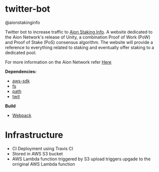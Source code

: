 # twitter-bot


@aionstakinginfo

Twitter bot to increase traffic to [Aion Staking Info](https://aionstakinginfo.com/). A website dedicated to the Aion Network's release of Unity, a combination Proof of Work (PoW) and Proof of Stake (PoS) consensus algorithm. The website will provide a reference to everything related to staking and eventually offer staking to a dedicated
 pool.
 
 For more information on the Aion Network refer [Here](https://aion.network/)
 
 
**Dependencies:**
- [aws-sdk](https://www.npmjs.com/package/aws-sdk)
- [fs](https://www.npmjs.com/package/fs)
- [path](https://www.npmjs.com/package/path)
- [twit](https://www.npmjs.com/package/twit)


**Build**
- [Webpack](https://www.npmjs.com/package/webpack)



# Infrastructure

- CI Deployment using Travis CI
- Stored in AWS S3 bucket
- AWS Lambda function triggered by S3 upload triggers upgade to the orriginal AWS Lambda function
